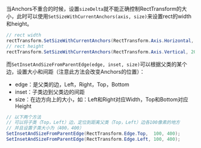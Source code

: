 当Anchors不重合的时候，设置`sizeDelta`就不能正确控制RectTransform的大小，此时可以使用`SetSizeWithCurrentAnchors(axis, size)`来设置rect的width和height。

```csharp
// rect width
rectTransform.SetSizeWithCurrentAnchors(RectTransform.Axis.Horizontal, 200);
// rect height
rectTransform.SetSizeWithCurrentAnchors(RectTransform.Axis.Vertical, 200);
```

而`SetInsetAndSizeFromParentEdge(edge, inset, size)`可以根据父类的某个边，设置大小和间距（注意此方法会改变Anchors的位置）：

- edge：是父类的边，Left，Right，Top，Bottom
- inset：子类边到父类边的间距
- size：在边方向上的大小，如：Left和Right对应Width，Top和Bottom对应Height

```csharp
// 以下两个方法
// 可以将子类（Top，Left）边，定位到距离父类（Top，Left）边各100像素的地方
// 并且设置子类大小为（400，400）
SetInsetAndSizeFromParentEdge(RectTransform.Edge.Top,  100, 400);
SetInsetAndSizeFromParentEdge(RectTransform.Edge.Left, 100, 400);
```